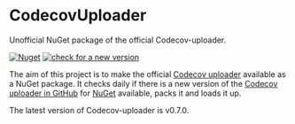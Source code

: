 ﻿# CodecovUploader

Unofficial NuGet package of the official Codecov-uploader.

[![Nuget](https://img.shields.io/nuget/v/CodecovUploader)](https://www.nuget.org/packages/CodecovUploader#readme-body-tab)
[![check for a new version](https://github.com/nils-org/CodecovUploader/actions/workflows/check-new.yml/badge.svg)](https://github.com/nils-org/CodecovUploader/actions/workflows/check-new.yml)

The aim of this project is to make the official [Codecov uploader](https://uploader.codecov.io/) available as a NuGet package.
It checks daily if there is a new version of the [Codecov uploader in GitHub](https://github.com/codecov/uploader) for [NuGet](https://www.nuget.org/) available, packs it and loads it up.

The latest version of Codecov-uploader is <!-- REPLACE_ME -->v0.7.0<!-- /REPLACE_ME -->.
